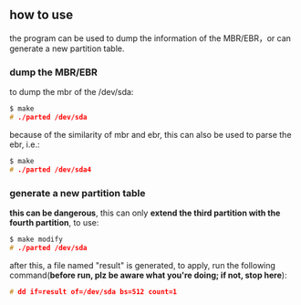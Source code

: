 ## how to use
the program can be used to dump the information of the MBR/EBR，or can generate a new partition table.

### dump the MBR/EBR
to dump the mbr of the /dev/sda:

```c
$ make
# ./parted /dev/sda
```

because of the similarity of mbr and ebr, this can also be used to parse the ebr, i.e.:

```c
$ make
# ./parted /dev/sda4
```

### generate a new partition table
**this can be dangerous**, this can only **extend the third partition with the fourth partition**, to use:

```c
$ make modify
# ./parted /dev/sda
```

after this, a file named "result" is generated, to apply, run the following command(**before run, plz be aware what you're doing; if not, stop here**):

```c
# dd if=result of=/dev/sda bs=512 count=1
```


